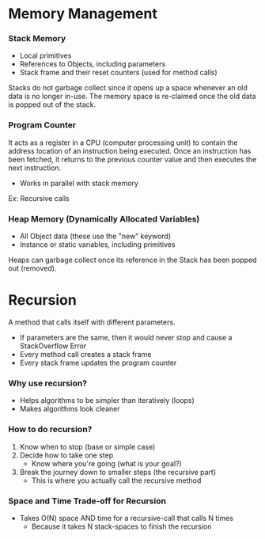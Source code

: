 # Memory Management
### Stack Memory
- Local primitives
- References to Objects, including parameters
- Stack frame and their reset counters (used for method calls)

Stacks do not garbage collect since it opens up a space whenever an old data is no longer in-use. The memory space is re-claimed once the old data is popped out of the stack.

### Program Counter
It acts as a register in a CPU (computer processing unit) to contain the address location of an instruction being executed. Once an instruction has been fetched, it returns to the previous counter value and then executes the next instruction.
- Works in parallel with stack memory

Ex: Recursive calls

### Heap Memory (Dynamically Allocated Variables)
- All Object data (these use the "new" keyword)
- Instance or static variables, including primitives

Heaps can garbage collect once its reference in the Stack has been popped out (removed).


# Recursion
A method that calls itself with different parameters.
- If parameters are the same, then it would never stop and cause a StackOverflow Error
- Every method call creates a stack frame
- Every stack frame updates the program counter

### Why use recursion?
- Helps algorithms to be simpler than iteratively (loops)
- Makes algorithms look cleaner

### How to do recursion?
1. Know when to stop (base or simple case)
2. Decide how to take one step  
	- Know where you're going (what is your goal?)
3. Break the journey down to smaller steps (the recursive part)  
	- This is where you actually call the recursive method

### Space and Time Trade-off for Recursion
- Takes O(N) space AND time for a recursive-call that calls N times
	- Because it takes N stack-spaces to finish the recursion

